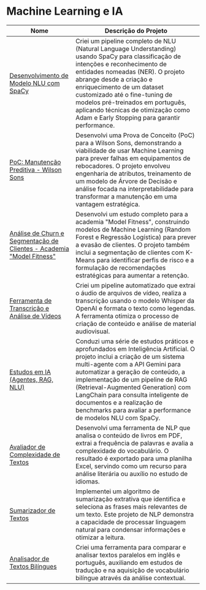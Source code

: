 # Machine Learning e IA

| Nome | Descrição do Projeto |
|---|---|
| [Desenvolvimento de Modelo NLU com SpaCy](https://github.com/JhonAI13/NLU) | Criei um pipeline completo de NLU (Natural Language Understanding) usando SpaCy para classificação de intenções e reconhecimento de entidades nomeadas (NER). O projeto abrange desde a criação e enriquecimento de um dataset customizado até o fine-tuning de modelos pré-treinados em português, aplicando técnicas de otimização como Adam e Early Stopping para garantir performance. |
| [PoC: Manutenção Preditiva - Wilson Sons](https://github.com/JhonAI13/ETL_Winson_sons) | Desenvolvi uma Prova de Conceito (PoC) para a Wilson Sons, demonstrando a viabilidade de usar Machine Learning para prever falhas em equipamentos de rebocadores. O projeto envolveu engenharia de atributos, treinamento de um modelo de Árvore de Decisão e análise focada na interpretabilidade para transformar a manutenção em uma vantagem estratégica. |
| [Análise de Churn e Segmentação de Clientes - Academia "Model Fitness"](https://github.com/JhonAI13/Sprints/tree/main/Sprint%2013) | Desenvolvi um estudo completo para a academia "Model Fitness", construindo modelos de Machine Learning (Random Forest e Regressão Logística) para prever a evasão de clientes. O projeto também inclui a segmentação de clientes com K-Means para identificar perfis de risco e a formulação de recomendações estratégicas para aumentar a retenção. |
| [Ferramenta de Transcrição e Análise de Vídeos](https://github.com/JhonAI13/video_txt) | Criei um pipeline automatizado que extrai o áudio de arquivos de vídeo, realiza a transcrição usando o modelo Whisper da OpenAI e formata o texto como legendas. A ferramenta otimiza o processo de criação de conteúdo e análise de material audiovisual. |
| [Estudos em IA (Agentes, RAG, NLU)](https://github.com/JhonAI13/Estudos_IA) | Conduzi uma série de estudos práticos e aprofundados em Inteligência Artificial. O projeto inclui a criação de um sistema multi-agente com a API Gemini para automatizar a geração de conteúdo, a implementação de um pipeline de RAG (Retrieval-Augmented Generation) com LangChain para consulta inteligente de documentos e a realização de benchmarks para avaliar a performance de modelos NLU com SpaCy. |
| [Avaliador de Complexidade de Textos](https://github.com/JhonAI13/Avaliador_de_livros) | Desenvolvi uma ferramenta de NLP que analisa o conteúdo de livros em PDF, extrai a frequência de palavras e avalia a complexidade do vocabulário. O resultado é exportado para uma planilha Excel, servindo como um recurso para análise literária ou auxílio no estudo de idiomas. |
| [Sumarizador de Textos](https://github.com/JhonAI13/Resumidor) | Implementei um algoritmo de sumarização extrativa que identifica e seleciona as frases mais relevantes de um texto. Este projeto de NLP demonstra a capacidade de processar linguagem natural para condensar informações e otimizar a leitura. |
| [Analisador de Textos Bilíngues](https://github.com/JhonAI13/Book_en_pt) | Criei uma ferramenta para comparar e analisar textos paralelos em inglês e português, auxiliando em estudos de tradução e na aquisição de vocabulário bilíngue através da análise contextual. |